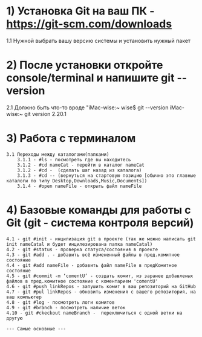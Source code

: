 

# 1) Установка Git на ваш ПК - https://git-scm.com/downloads
1.1 
    Нужной выбрать вашу версию системы и установить нужный пакет
# 2) После установки откройте console/terminal и напишите git --version
 2.1 
    Должно быть что-то вроде "iMac-wise:~ wise$ git --version
                              iMac-wise:~ git version 2.20.1

# 3) Работа с терминалом
    3.1 Переходы между каталогами(папками)
        3.1.1 - #ls - посмотреть где вы находитесь
        3.1.2 - #cd nameCat - перейти в каталог nameCat
        3.1.2 - #cd -  (сделать шаг назад из каталога)
        3.1.3 - #cd -- (вернуться на стартовую позицию [обычно это главные каталоги по типу Desktop,Downloads,Music,Documents])
        3.1.4 - #open nameFile - открыть файл nameFile

# 4) Базовые команды для работы с Git (git - система контроля версий)
    4.1 - git #init - инцилизация git в проекте (так же можно написать git init nameCatal и будет инцилезирована папка nameCatal)
    4.2 - git #status - проверка статуса/состояния в проекте
    4.3 - git #add . - добавить всё измененный файлы в пред.комитное состояние
    4.4 - git #add nameFile - добавить файл nameFile в предКомитное состояние
    4.5 - git #commit -m ‘comentU’ - создать комит, из заранее добавленых файлов в пред.комитное состояние с коментарием 'comentU'
    4.6 - git #push linkRepos - запушить комит в ваш репозиторий на GitHub
    4.7 - git #pul linkRepos - обновить изменения с вашего репозитория, на ваш компьютер
    4.8 - git #log - посмотреть логи комитов
    4.9 - git #branch - посмотреть наличие веток
    4.10 - git #ckeckout nameBranch -  переключиться с одной ветки на другую
    
    --- Самые основные --- 
    
